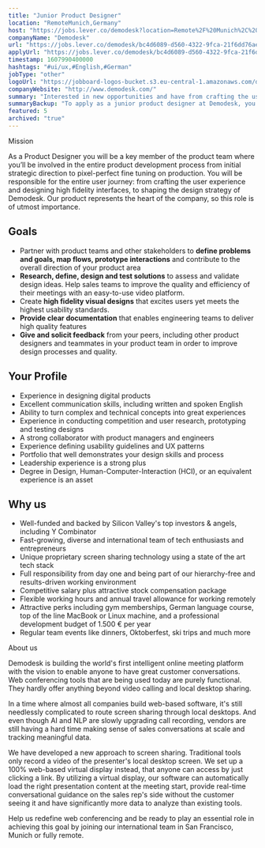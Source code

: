 ```yaml
---
title: "Junior Product Designer"
location: "RemoteMunich,Germany"
host: "https://jobs.lever.co/demodesk?location=Remote%2F%20Munich%2C%20Germany"
companyName: "Demodesk"
url: "https://jobs.lever.co/demodesk/bc4d6089-d560-4322-9fca-21f6dd76ae1b"
applyUrl: "https://jobs.lever.co/demodesk/bc4d6089-d560-4322-9fca-21f6dd76ae1b/apply"
timestamp: 1607990400000
hashtags: "#ui/ux,#English,#German"
jobType: "other"
logoUrl: "https://jobboard-logos-bucket.s3.eu-central-1.amazonaws.com/demodesk"
companyWebsite: "http://www.demodesk.com/"
summary: "Interested in new opportunities and have from crafting the user experience and designing high fidelity interfaces, to shaping the design strategy of Demodesk? Demodesk has a job opening for a junior product designer."
summaryBackup: "To apply as a junior product designer at Demodesk, you preferably need to have some knowledge of: #ui/ux, #sales, #linux."
featured: 5
archived: "true"
---
```


Mission

As a Product Designer you will be a key member of the product team where you’ll be involved in the entire product development process from initial strategic direction to pixel-perfect fine tuning on production. You will be responsible for the entire user journey: from crafting the user experience and designing high fidelity interfaces, to shaping the design strategy of Demodesk. Our product represents the heart of the company, so this role is of utmost importance.

## Goals

*   Partner with product teams and other stakeholders to **define problems and goals, map flows, prototype interactions** and contribute to the overall direction of your product area
*   **Research, define, design and test solutions** to assess and validate design ideas. Help sales teams to improve the quality and efficiency of their meetings with an easy-to-use video platform.
*   Create **high fidelity visual designs** that excites users yet meets the highest usability standards.
*   **Provide clear documentation** that enables engineering teams to deliver high quality features 
*   **Give and solicit feedback** from your peers, including other product designers and teammates in your product team in order to improve design processes and quality.

## Your Profile

*   Experience in designing digital products 
*   Excellent communication skills, including written and spoken English
*   Ability to turn complex and technical concepts into great experiences
*   Experience in conducting competition and user research, prototyping and testing designs
*   A strong collaborator with product managers and engineers
*   Experience defining usability guidelines and UX patterns
*   Portfolio that well demonstrates your design skills and process
*   Leadership experience is a strong plus
*   Degree in Design, Human-Computer-Interaction (HCI), or an equivalent experience is an asset

## Why us

*   Well-funded and backed by Silicon Valley's top investors & angels, including Y Combinator
*   Fast-growing, diverse and international team of tech enthusiasts and entrepreneurs
*   Unique proprietary screen sharing technology using a state of the art tech stack
*   Full responsibility from day one and being part of our hierarchy-free and results-driven working environment
*   Competitive salary plus attractive stock compensation package
*   Flexible working hours and annual travel allowance for working remotely
*   Attractive perks including gym memberships, German language course, top of the line MacBook or Linux machine, and a professional development budget of 1.500 € per year
*   Regular team events like dinners, Oktoberfest, ski trips and much more

About us

Demodesk is building the world's first intelligent online meeting platform with the vision to enable anyone to have great customer conversations. Web conferencing tools that are being used today are purely functional. They hardly offer anything beyond video calling and local desktop sharing.

In a time where almost all companies build web-based software, it's still needlessly complicated to route screen sharing through local desktops. And even though AI and NLP are slowly upgrading call recording, vendors are still having a hard time making sense of sales conversations at scale and tracking meaningful data.

We have developed a new approach to screen sharing. Traditional tools only record a video of the presenter's local desktop screen. We set up a 100% web-based virtual display instead, that anyone can access by just clicking a link. By utilizing a virtual display, our software can automatically load the right presentation content at the meeting start, provide real-time conversational guidance on the sales rep's side without the customer seeing it and have significantly more data to analyze than existing tools.

Help us redefine web conferencing and be ready to play an essential role in achieving this goal by joining our international team in San Francisco, Munich or fully remote.
